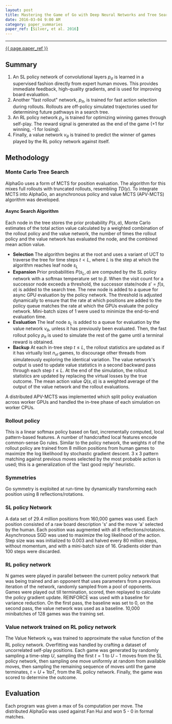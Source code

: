 ```yaml
---
layout: post
title: Mastering the Game of Go with Deep Neural Networks and Tree Search
date: 2016-03-04 9:00 AM
category: paper_summaries
paper_ref: [Silver, et al. 2016]
---
```


<script type="text/javascript" async
  src="https://cdn.mathjax.org/mathjax/latest/MathJax.js?config=TeX-MML-AM_CHTML">
</script>

<script type="text/x-mathjax-config">
MathJax.Hub.Config({
  TeX: { equationNumbers: { autoNumber: "AMS" } },
  tex2jax: {inlineMath: [['$','$'], ['\\(','\\)']]}
});
</script>
 
---
[{{ page.paper_ref }}](http://www.willamette.edu/~levenick/cs448/goNature.pdf)

## Summary ##

1. An SL policy network of convolutional layers $p_{\sigma}$ is learned in a supervised fashion directly from expert human moves. This provides immediate feedback, high-quality gradients, and is used for improving board evaluation.
2. Another "fast rollout" network, $p_{\pi}$, is trained for fast action selection during rollouts. Rollouts are off-policy simulated trajectories used for determining future pathways in a search tree. 
3. An RL policy network $p_{\rho}$ is trained for optimizing winning games through self-play. The reward signal is generated
as the end of the game (+1 for winning, -1 for losing). 
4. Finally, a value network $v_{\theta}$ is trained to predict the winner of games played by the RL policy network against itself. 

## Methodology ##

### Monte Carlo Tree Search ###

AlphaGo uses a form of MCTS for position evaluation. The algorithm for this mixes full rollouts with truncated rollouts, resembling 
$TD(\gamma)$. To integrate MCTS into AlphaGo, an asynchronous policy and value MCTS (APV-MCTS) algorithm was developed. 

#### Async Search Algorithm ####
Each node in the tree stores the prior probability $P(s,a)$, Monte Carlo estimates of the total action value 
calculated by a weighted combination of the rollout policy and the value network, the number of times the rollout policy and 
the value network has evaluated the node, and the combined mean action value. 

* <b>Selection</b> The algorithm begins at the root and uses a variant of UCT to traverse the tree for time steps $t \lt L$, where $L$ is the step at which the algorithm reaches leaf node $s_{L}$
* <b>Expansion</b> Prior probabilities $P(s_{L}, a)$ are computed by the SL policy network with a softmax temperature set to $\beta$. When the visit count for a successor node exceeds a threshold, the successor state/node $s' = f(s,a)$ is added to the search tree. The new node is added to a queue for async GPU evaluation by the policy network.  The threshold is adjusted dynamically to ensure that the rate at which positions are added to the policy queue matches the rate at which the GPUs evaluate the policy network. Mini-batch sizes of 1 were used to minimize the end-to-end evaluation time.
* <b>Evaluation</b> The leaf node $s_{L}$ is added to a queue for evaluation by the value network $v_{\theta}$, unless it has previously been evaluated. Then, the fast rollout policy $p_{\pi}$ is used to simulate the rest of the game until a terminal reward is obtained. 
* <b>Backup</b> At each in-tree step $t \le L$, the rollout statistics are updated as if it has virtually lost $n_{vl}$ games, to discourage other threads from simulateously exploring the identical variation. The value network's output is used to update value 
statistics in a second backward pass through each step $t \le L$. At the end of the simulation, the rollout statistics
are updated by replacing the virtual losses by the true outcome. The mean action value $Q(s,a)$ is a weighted average
of the output of the value network and the rollout evaluations. 
 
A distributed APV-MCTS was implemented which split policy evaluation across worker GPUs and handled 
the in-tree phase of each simulation on worker CPUs. 

### Rollout policy ###

This is a linear softmax policy based on fast, incrementally computed, local pattern-based features. A number of 
handcrafted local features encode common-sense Go rules. Similar to the policy network, the weights $\pi$ of the 
rollout policy are trained from 8 million positions from human games to maximize the log likelihood by 
stochastic gradient descent. 3 x 3 pattern matching against previous moves selected by the most probable action 
is used; this is a generalization of the 'last good reply' heuristic. 

### Symmetries ###
Go symmetry is exploited at run-time by dynamically transforming each position using 8 reflections/rotations. 

### SL policy Network ###
A data set of 29.4 million positions from 160,000 games was used. Each position consisted of a raw board description 
's' and the move 'a' selected by the human. Each position was augmented with all 8 reflections/rotatoins. 
Asynchronous SGD was used to maximize the log likelihood of the action. Step size was was initialized to 0.003 and halved
every 80 million steps, without momentum, and with a mini-batch size of 16. Gradients older than 100 steps were
discarded. 

### RL policy network ###
N games were played in parallel between the current policy network that was being trained and an opponent
that uses parameters from a previous iteration of the network, randomly sampled from a pool of opponents. Games
were played out till termination, scored, then replayed to calculate the policy gradient update. 
REINFORCE was used with a baseline for variance reduction. On the first pass, the baseline was set to 0, 
on the second pass, the value network was used as a baseline. 10,000 minibatches of 128 games was the training set. 

### Value network trained on RL policy network ###
The Value Network $v_{\theta}$ was trained to approximate the value function of the RL policy network. Overfitting was handled by crafting a dataset of uncorrelated self-play positions. Each game was generated by randomly sampling a time-step
$U$, sampling the first $t = 1$ to $U-1$ moves from the SL policy network, then sampling one move 
uniformly at random from available moves, then sampling the remaining sequence of moves until the game terminates, 
$t = U + 1 to T$, from the RL policy network. Finally, the game was scored to determine the outcome. 

## Evaluation ##
Each program was given a max of 5s computation per move. The distributed AlphaGo was used against
Fan Hui and won 5 - 0 in formal matches. 

